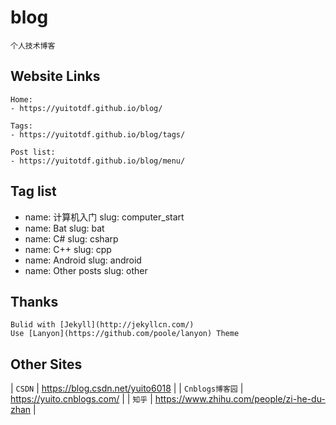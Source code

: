 # blog

    个人技术博客

## Website Links

    Home:
    - https://yuitotdf.github.io/blog/

    Tags:
    - https://yuitotdf.github.io/blog/tags/

    Post list:
    - https://yuitotdf.github.io/blog/menu/

## Tag list

  - name: 计算机入门 
    slug: computer_start
  - name: Bat
    slug: bat 
  - name: C#
    slug: csharp
  - name: C++
    slug: cpp
  - name: Android
    slug: android
  - name: Other posts
    slug: other 

## Thanks

    Bulid with [Jekyll](http://jekyllcn.com/)
    Use [Lanyon](https://github.com/poole/lanyon) Theme

## Other Sites

| `CSDN` | <https://blog.csdn.net/yuito6018> |
| `Cnblogs博客园` | <https://yuito.cnblogs.com/> |
| `知乎` | <https://www.zhihu.com/people/zi-he-du-zhan> |